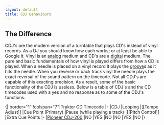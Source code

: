 ```yaml
---
layout: default
title: CDJ Behaviours
---
```

## The Difference
CDJ's are the modern version of a turntable that plays CD's instead of vinyl records. As a DJ you should know how each works; or at least be able to Google it. Vinyl is an [analog](http://en.wikipedia.org/wiki/Analog_recording) medium and CD's are a [digital](http://en.wikipedia.org/wiki/Digital_recording) medium. The pure and basic fundamentals of how vinyl is played differs from how a CD is played. When a needle is placed on a vinyl record it plays the [groove](http://en.wikipedia.org/wiki/Phonograph_record#Structure)s as it hits the needle. When you reverse or back track vinyl the needle plays the exact reversal of the sound pattern on the timecode. Not all CDJ's are capable of this exacting precision. As a result, some of the basic functionality of the CDJ is useless. Below is a table of CDJ's and the CD timecodes used with a yes and no response as to some of the CDJ's functions.

{| border="1"
!colspan="7"|Traktor CD Timecode
|-
|CDJ
|Looping
|[[Tempo Adjust]]
|Cue Point (Primary)
|Pause (while playing a track)
|[[Pitch Control]]
|Extra Cue Points
|-
|[Pioneer CDJ-200](http://www.pioneerelectronics.com/PUSA/Products/ProDJ/TabletopPlayers/CD+Players/CDJ-200?tab=B)
|NO
|YES
|NO
|NO
|YES
|NO
|}
